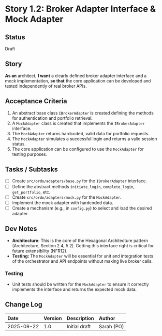 # Story 1.2: Broker Adapter Interface & Mock Adapter

## Status
Draft

## Story
**As an** architect,
**I want** a clearly defined broker adapter interface and a mock implementation,
**so that** the core application can be developed and tested independently of real broker APIs.

## Acceptance Criteria
1. An abstract base class `IBrokerAdapter` is created defining the methods for authentication and portfolio retrieval.
2. A `MockAdapter` class is created that implements the `IBrokerAdapter` interface.
3. The `MockAdapter` returns hardcoded, valid data for portfolio requests.
4. The `MockAdapter` simulates a successful login and returns a valid session status.
5. The core application can be configured to use the `MockAdapter` for testing purposes.

## Tasks / Subtasks
- [ ] Create `src/ordo/adapters/base.py` for the `IBrokerAdapter` interface.
- [ ] Define the abstract methods `initiate_login`, `complete_login`, `get_portfolio`, etc.
- [ ] Create `src/ordo/adapters/mock.py` for the `MockAdapter`.
- [ ] Implement the mock adapter with hardcoded data.
- [ ] Create a mechanism (e.g., in `config.py`) to select and load the desired adapter.

## Dev Notes
- **Architecture:** This is the core of the Hexagonal Architecture pattern (Architecture, Section 2.4, 5.2). Getting this interface right is critical for future extensibility (NFR12).
- **Testing:** The `MockAdapter` will be essential for unit and integration tests of the orchestrator and API endpoints without making live broker calls.

### Testing
- Unit tests should be written for the `MockAdapter` to ensure it correctly implements the interface and returns the expected mock data.

## Change Log
| Date | Version | Description | Author |
| :--- | :--- | :--- | :--- |
| 2025-09-22 | 1.0 | Initial draft | Sarah (PO) |
